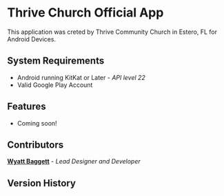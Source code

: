 # Thrive Church Official App

This application was creted by Thrive Community Church in Estero, FL for Android Devices.

 

## System Requirements

* Android running KitKat or Later - _API level 22_
* Valid Google Play Account


## Features

* Coming soon!


## Contributors

[**Wyatt Baggett**](https://github.com/ksigWyatt) - *Lead Designer and Developer* 


## Version History

